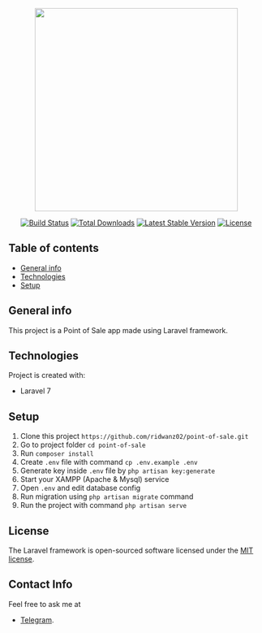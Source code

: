 <p align="center"><a href="https://laravel.com" target="_blank"><img src="https://raw.githubusercontent.com/laravel/art/master/logo-lockup/5%20SVG/2%20CMYK/1%20Full%20Color/laravel-logolockup-cmyk-red.svg" width="400"></a></p>

<p align="center">
<a href="https://travis-ci.org/laravel/framework"><img src="https://travis-ci.org/laravel/framework.svg" alt="Build Status"></a>
<a href="https://packagist.org/packages/laravel/framework"><img src="https://poser.pugx.org/laravel/framework/d/total.svg" alt="Total Downloads"></a>
<a href="https://packagist.org/packages/laravel/framework"><img src="https://poser.pugx.org/laravel/framework/v/stable.svg" alt="Latest Stable Version"></a>
<a href="https://packagist.org/packages/laravel/framework"><img src="https://poser.pugx.org/laravel/framework/license.svg" alt="License"></a>
</p>

## Table of contents
* [General info](#general-info)
* [Technologies](#technologies)
* [Setup](#setup)

## General info
This project is a Point of Sale app made using Laravel framework.
	
## Technologies
Project is created with:
* Laravel 7
	
## Setup

1. Clone this project `https://github.com/ridwanz02/point-of-sale.git`
2. Go to project folder `cd point-of-sale`
3. Run `composer install`
4. Create `.env` file with command `cp .env.example .env`
5. Generate key inside `.env` file by `php artisan key:generate`
6. Start your XAMPP (Apache & Mysql) service
7. Open `.env` and edit database config
8. Run migration using `php artisan migrate` command
9. Run the project with command `php artisan serve`

## License

The Laravel framework is open-sourced software licensed under the [MIT license](https://opensource.org/licenses/MIT).

## Contact Info

Feel free to ask me at
- [Telegram](https://t.me/ridwanz02).
